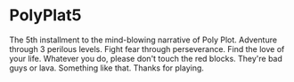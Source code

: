 # PolyPlat5
The 5th installment to the mind-blowing narrative of Poly Plot. Adventure through 3 perilous levels. Fight fear through perseverance. Find the love of your life. Whatever you do, please don't touch the red blocks. They're bad guys or lava. Something like that. Thanks for playing. 
